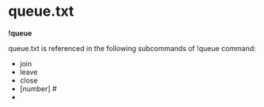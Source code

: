 # queue.txt

**!queue**&#x20;

queue.txt is referenced in the following subcommands of !queue command:

* join
* leave
* close
* \[number] #
*


